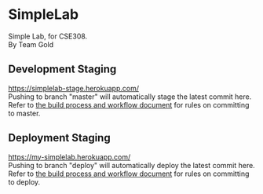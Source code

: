 # SimpleLab
Simple Lab, for CSE308.  
By Team Gold

## Development Staging
https://simplelab-stage.herokuapp.com/  
Pushing to branch "master" will automatically stage the latest commit here.  
Refer to [the build process and workflow document](https://docs.google.com/document/d/1hAd1stnfgfBXI7AN06Doose7GtOCjHaqfn8xUeed48A/edit) for rules on committing to master.

## Deployment Staging
https://my-simplelab.herokuapp.com/  
Pushing to branch "deploy" will automatically deploy the latest commit here.  
Refer to [the build process and workflow document](https://docs.google.com/document/d/1hAd1stnfgfBXI7AN06Doose7GtOCjHaqfn8xUeed48A/edit) for rules on committing to deploy.

